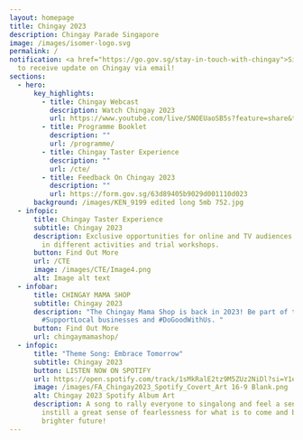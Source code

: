 ```yaml
---
layout: homepage
title: Chingay 2023
description: Chingay Parade Singapore
image: /images/isomer-logo.svg
permalink: /
notification: <a href="https://go.gov.sg/stay-in-touch-with-chingay">Sign Up</a>
  to receive update on Chingay via email!
sections:
  - hero:
      key_highlights:
        - title: Chingay Webcast
          description: Watch Chingay 2023
          url: https://www.youtube.com/live/SNOEUaoSB5s?feature=share&t=2422
        - title: Programme Booklet
          description: ""
          url: /programme/
        - title: Chingay Taster Experience
          description: ""
          url: /cte/
        - title: Feedback On Chingay 2023
          description: ""
          url: https://form.gov.sg/63d89405b9029d001110d023
      background: /images/KEN_9199 edited long 5mb 752.jpg
  - infopic:
      title: Chingay Taster Experience
      subtitle: Chingay 2023
      description: Exclusive opportunities for online and TV audiences to participate
        in different activities and trial workshops.
      button: Find Out More
      url: /CTE
      image: /images/CTE/Image4.png
      alt: Image alt text
  - infobar:
      title: CHINGAY MAMA SHOP
      subtitle: Chingay 2023
      description: "The Chingay Mama Shop is back in 2023! Be part of the movement to
        #SupportLocal businesses and #DoGoodWithUs. "
      button: Find Out More
      url: chingaymamashop/
  - infopic:
      title: "Theme Song: Embrace Tomorrow"
      subtitle: Chingay 2023
      button: LISTEN NOW ON SPOTIFY
      url: https://open.spotify.com/track/1sMkRalE2tz9M5ZUz2NiDl?si=Y1e1fPS5RhCrw53_H7fajQ
      image: /images/FA_Chingay2023_Spotify_Covert_Art 16-9 Blank.png
      alt: Chingay 2023 Spotify Album Art
      description: A song to rally everyone to singalong and feel a sense of pride and
        instill a great sense of fearlessness for what is to come and build a
        brighter future!
---
```

